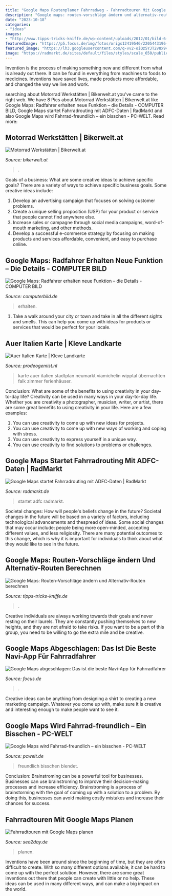 ```yaml
---
title: "Google Maps Routenplaner Fahrradweg - Fahrradtouren Mit Google Maps Planen"
description: "Google maps: routen-vorschläge ändern und alternativ-routen berechnen"
date: "2023-10-18"
categories:
- "ideas"
images:
- "http://www.tipps-tricks-kniffe.de/wp-content/uploads/2012/01/bild-6-google-maps-route-fußweg-radweg-fahrrad-via-gesamtlänge-anzeigen-strecke-weg-angepasst.jpg"
featuredImage: "https://p5.focus.de/img/fotos/origs12419546/2205443196-w630-h354-o-q75-p5/www.jpg"
featured_image: "https://lh3.googleusercontent.com/q-vv2-oiQz5YJT2v8x94guGmnQYlUlXmKuHUmfjVxN_h1v71a4N-r73GzeiwuIgdDA0=h900"
image: "https://radmarkt.de/sites/default/files/styles/scale_650/public/field/image/google_routenplaner.jpg?itok=JwWfAAhH"
---
```



Invention is the process of making something new and different from what is already out there. It can be found in everything from machines to foods to medicines. Inventions have saved lives, made products more affordable, and changed the way we live and work.

	

		
searching about Motorrad Werkstätten | Bikerwelt.at you've came to the right web. We have 8 Pics about Motorrad Werkstätten | Bikerwelt.at like Google Maps: Radfahrer erhalten neue Funktion – die Details - COMPUTER BILD, Google Maps startet Fahrradrouting mit ADFC-Daten | RadMarkt and also Google Maps wird Fahrrad-freundlich – ein bisschen - PC-WELT. Read more:
		
    
## Motorrad Werkstätten | Bikerwelt.at

<img loading=lazy src="https://www.bikerwelt.at/wp-content/uploads/Google_Map-1024x521.png" onerror="this.onerror=null;this.src='https://tse4.mm.bing.net/th?id=OIP.isPIx7nwC1Nu-TFvrhd2kwHaDx&amp;pid=15.1';" alt="Motorrad Werkstätten | Bikerwelt.at">

_Source: bikerwelt.at_

>. 

	

Goals of a business: What are some creative ideas to achieve specific goals?
There are a variety of ways to achieve specific business goals. Some creative ideas include:
1. Develop an advertising campaign that focuses on solving customer problems.
2. Create a unique selling proposition (USP) for your product or service that people cannot find anywhere else.
3. Increase sales or campagne through social media campaigns, word-of-mouth marketing, and other methods. 
4. Develop a successful e-commerce strategy by focusing on making products and services affordable, convenient, and easy to purchase online.

    
## Google Maps: Radfahrer Erhalten Neue Funktion – Die Details - COMPUTER BILD

<img loading=lazy src="https://i.computer-bild.de/imgs/1/2/9/7/7/8/6/5/3ffd8172b5c332d6.jpg" onerror="this.onerror=null;this.src='https://tse1.mm.bing.net/th?id=OIP.P_2BcrXDMtavOHY1w00v5gHaEK&amp;pid=15.1';" alt="Google Maps: Radfahrer erhalten neue Funktion – die Details - COMPUTER BILD">

_Source: computerbild.de_

>erhalten. 

	

1. Take a walk around your city or town and take in all the different sights and smells. This can help you come up with ideas for products or services that would be perfect for your locale. 

    
## Auer Italien Karte | Kleve Landkarte

<img loading=lazy src="https://lh3.googleusercontent.com/q-vv2-oiQz5YJT2v8x94guGmnQYlUlXmKuHUmfjVxN_h1v71a4N-r73GzeiwuIgdDA0=h900" onerror="this.onerror=null;this.src='https://tse1.mm.bing.net/th?id=OIP.WqFSozR43y_YUVLTWhtAQAHaEo&amp;pid=15.1';" alt="Auer Italien Karte | Kleve Landkarte">

_Source: prodeogemist.nl_

>karte auer italien stadtplan neumarkt viamichelin wipptal übernachten falk zimmer ferienhäuser. 

	

Conclusion: What are some of the benefits to using creativity in your day-to-day life?
Creativity can be used in many ways in your day-to-day life. Whether you are creativity a photographer, musician, writer, or artist, there are some great benefits to using creativity in your life. Here are a few examples:
1. You can use creativity to come up with new ideas for projects.
2. You can use creativity to come up with new ways of working and coping with stress.
3. You can use creativity to express yourself in a unique way.
4. You can use creativity to find solutions to problems or challenges.

    
## Google Maps Startet Fahrradrouting Mit ADFC-Daten | RadMarkt

<img loading=lazy src="https://radmarkt.de/sites/default/files/styles/scale_650/public/field/image/google_routenplaner.jpg?itok=JwWfAAhH" onerror="this.onerror=null;this.src='https://tse1.mm.bing.net/th?id=OIP.vbcNnjuoE0Mp5P5Ok_2MRwHaK8&amp;pid=15.1';" alt="Google Maps startet Fahrradrouting mit ADFC-Daten | RadMarkt">

_Source: radmarkt.de_

>startet adfc radmarkt. 

	

Societal changes: How will people's beliefs change in the future?
Societal changes in the future will be based on a variety of factors, including technological advancements and thespread of ideas. Some social changes that may occur include: people being more open-minded, accepting different values, and less religiosity. There are many potential outcomes to this change, which is why it is important for individuals to think about what they would like to see in the future.

    
## Google Maps: Routen-Vorschläge ändern Und Alternativ-Routen Berechnen

<img loading=lazy src="http://www.tipps-tricks-kniffe.de/wp-content/uploads/2012/01/bild-6-google-maps-route-fußweg-radweg-fahrrad-via-gesamtlänge-anzeigen-strecke-weg-angepasst.jpg" onerror="this.onerror=null;this.src='https://tse4.mm.bing.net/th?id=OIP.qEiPjG5x6KVksPpFmZBb_AAAAA&amp;pid=15.1';" alt="Google Maps: Routen-Vorschläge ändern und Alternativ-Routen berechnen">

_Source: tipps-tricks-kniffe.de_

>. 

	

Creative individuals are always working towards their goals and never resting on their laurels. They are constantly pushing themselves to new heights, and they are not afraid to take risks. If you want to be a part of this group, you need to be willing to go the extra mile and be creative.

    
## Google Maps Abgeschlagen: Das Ist Die Beste Navi-App Für Fahrradfahrer

<img loading=lazy src="https://p5.focus.de/img/fotos/origs12419546/2205443196-w630-h354-o-q75-p5/www.jpg" onerror="this.onerror=null;this.src='https://tse4.mm.bing.net/th?id=OIP.PY_sK71ty4Dl7MGVTB2v5QHaEK&amp;pid=15.1';" alt="Google Maps abgeschlagen: Das ist die beste Navi-App für Fahrradfahrer">

_Source: focus.de_

>. 

	

Creative ideas can be anything from designing a shirt to creating a new marketing campaign. Whatever you come up with, make sure it is creative and interesting enough to make people want to see it.

    
## Google Maps Wird Fahrrad-freundlich – Ein Bisschen - PC-WELT

<img loading=lazy src="https://bilder.pcwelt.de/3424690_original.jpg" onerror="this.onerror=null;this.src='https://tse4.mm.bing.net/th?id=OIP.skgiiHCISDNRlkufbHct0gHaFj&amp;pid=15.1';" alt="Google Maps wird Fahrrad-freundlich – ein bisschen - PC-WELT">

_Source: pcwelt.de_

>freundlich bisschen blendet. 

	

Conclusion: Brainstroming can be a powerful tool for businesses.
Businesses can use brainstroming to improve their decision-making processes and increase efficiency. Brainstroming is a process of brainstorming with the goal of coming up with a solution to a problem. By doing this, businesses can avoid making costly mistakes and increase their chances for success.

    
## Fahrradtouren Mit Google Maps Planen

<img loading=lazy src="https://www.seo2day.de/wp-content/uploads/2010/03/fahrradtour.jpg" onerror="this.onerror=null;this.src='https://tse2.mm.bing.net/th?id=OIP.n-bap81F50RVE_nSBadypgAAAA&amp;pid=15.1';" alt="Fahrradtouren mit Google Maps planen">

_Source: seo2day.de_

>planen. 

	

Inventions have been around since the beginning of time, but they are often difficult to create. With so many different options available, it can be hard to come up with the perfect solution. However, there are some great inventions out there that people can create with little or no help. These ideas can be used in many different ways, and can make a big impact on the world.

